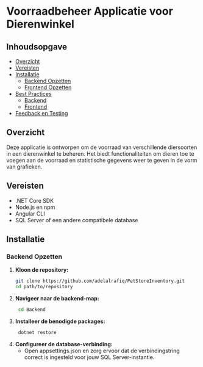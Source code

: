 # Voorraadbeheer Applicatie voor Dierenwinkel

## Inhoudsopgave
- [Overzicht](#overzicht)
- [Vereisten](#vereisten)
- [Installatie](#installatie)
  - [Backend Opzetten](#backend-opzetten)
  - [Frontend Opzetten](#frontend-opzetten)
- [Best Practices](#best-practices)
  - [Backend](#backend)
  - [Frontend](#frontend)
- [Feedback en Testing](#feedback-en-testing)

## Overzicht
Deze applicatie is ontworpen om de voorraad van verschillende diersoorten in een dierenwinkel te beheren. Het biedt functionaliteiten om dieren toe te voegen aan de voorraad en statistische gegevens weer te geven in de vorm van grafieken.

## Vereisten
- .NET Core SDK
- Node.js en npm
- Angular CLI
- SQL Server of een andere compatibele database

## Installatie

### Backend Opzetten
1. **Kloon de repository:**
   ```bash
   git clone https://github.com/adelalrafiq/PetStoreInventory.git
   cd path/to/repository
2. **Navigeer naar de backend-map:**
   ```bash
    cd Backend
3. **Installeer de benodigde packages:**
   ```bash
    dotnet restore
4. **Configureer de database-verbinding:**
   - Open appsettings.json en zorg ervoor dat de verbindingstring correct is ingesteld voor jouw SQL Server-instantie.
